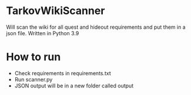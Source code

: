# TarkovWikiScanner
Will scan the wiki for all quest and hideout requirements and put them in a json file.
Written in Python 3.9
# How to run
* Check requirements in requirements.txt
* Run scanner.py
* JSON output will be in a new folder called output
